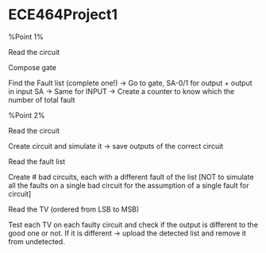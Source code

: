 # ECE464Project1

%Point 1%

Read the circuit

Compose gate

Find the Fault list (complete one!) -> Go to gate, SA-0/1 for output + output in input SA
                                    -> Same for INPUT
                                    -> Create a counter to know which the number of total fault

%Point 2%

Read the circuit

Create circuit and simulate it -> save outputs of the correct circuit

Read the fault list

Create # bad circuits, each with a different fault of the list
[NOT to simulate all the faults on a single bad circuit for the assumption of a single fault for circuit]

Read the TV (ordered from LSB to MSB)

Test each TV on each faulty circuit  and check if the output is different to the good one or not. If it is different -> upload the detected list and remove it from undetected.
